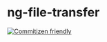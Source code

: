 # ng-file-transfer

[![Commitizen friendly](https://img.shields.io/badge/commitizen-friendly-brightgreen.svg)](http://commitizen.github.io/cz-cli/)
